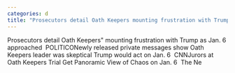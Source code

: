 ```yaml
---
categories: d
title: "Prosecutors detail Oath Keepers mounting frustration with Trump as Jan 6 approached  POLITICO"
---
```

Prosecutors detail Oath Keepers" mounting frustration with Trump as Jan. 6 approached&nbsp;&nbsp;POLITICONewly released private messages show Oath Keepers leader was skeptical Trump would act on Jan. 6&nbsp;&nbsp;CNNJurors at Oath Keepers Trial Get Panoramic View of Chaos on Jan. 6&nbsp;&nbsp;The Ne
